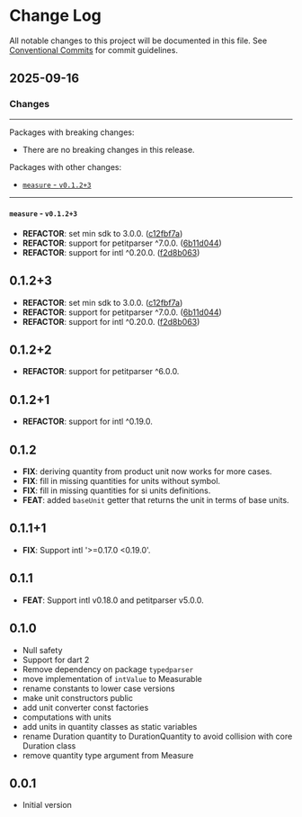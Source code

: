 # Change Log

All notable changes to this project will be documented in this file.
See [Conventional Commits](https://conventionalcommits.org) for commit guidelines.

## 2025-09-16

### Changes

---

Packages with breaking changes:

 - There are no breaking changes in this release.

Packages with other changes:

 - [`measure` - `v0.1.2+3`](#measure---v0123)

---

#### `measure` - `v0.1.2+3`

 - **REFACTOR**: set min sdk to 3.0.0. ([c12fbf7a](https://github.com/appsup-dart/measure/commit/c12fbf7a0df44d734ce09602744a923fc7766b1b))
 - **REFACTOR**: support for petitparser ^7.0.0. ([6b11d044](https://github.com/appsup-dart/measure/commit/6b11d0441cf553a8684229ab057a31dd0924b894))
 - **REFACTOR**: support for intl ^0.20.0. ([f2d8b063](https://github.com/appsup-dart/measure/commit/f2d8b0633b9fb486da94c7d9223227c21591068c))

## 0.1.2+3

 - **REFACTOR**: set min sdk to 3.0.0. ([c12fbf7a](https://github.com/appsup-dart/measure/commit/c12fbf7a0df44d734ce09602744a923fc7766b1b))
 - **REFACTOR**: support for petitparser ^7.0.0. ([6b11d044](https://github.com/appsup-dart/measure/commit/6b11d0441cf553a8684229ab057a31dd0924b894))
 - **REFACTOR**: support for intl ^0.20.0. ([f2d8b063](https://github.com/appsup-dart/measure/commit/f2d8b0633b9fb486da94c7d9223227c21591068c))

## 0.1.2+2

 - **REFACTOR**: support for petitparser ^6.0.0.

## 0.1.2+1

 - **REFACTOR**: support for intl ^0.19.0.

## 0.1.2

 - **FIX**: deriving quantity from product unit now works for more cases.
 - **FIX**: fill in missing quantities for units without symbol.
 - **FIX**: fill in missing quantities for si units definitions.
 - **FEAT**: added `baseUnit` getter that returns the unit in terms of base units.

## 0.1.1+1

 - **FIX**: Support intl '>=0.17.0 <0.19.0'.

## 0.1.1

 - **FEAT**: Support intl v0.18.0 and petitparser v5.0.0.


## 0.1.0

- Null safety
- Support for dart 2
- Remove dependency on package `typedparser`
- move implementation of `intValue` to Measurable
- rename constants to lower case versions
- make unit constructors public
- add unit converter const factories
- computations with units
- add units in quantity classes as static variables
- rename Duration quantity to DurationQuantity to avoid collision with core Duration class
- remove quantity type argument from Measure

## 0.0.1

- Initial version
